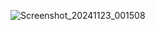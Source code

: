 ![Screenshot_20241123_001508](https://github.com/user-attachments/assets/95d8f2ce-9338-4b4d-a65f-6df78e5e5076)

